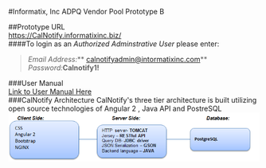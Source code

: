 
#Informatix, Inc  ADPQ Vendor Pool Prototype B

##Prototype URL  
https://CalNotify.informatixinc.biz/  
####To login as an _Authorized Adminstrative User_ please enter:  
>_Email Address:_** calnotifyadmin@intormatixinc.com**  
>_Password:_**Calnotify1!**

###User Manual  
[Link to User Manual Here](https://github.com/informatixinc/Cal-Notify/tree/master/db_schema)  
###CalNotify Architecture
CalNotify's three tier architecture is built utilizing open source technologies of Angular 2 , Java API and PostreSQL  
![CalNotify Architecture](https://github.com/yuliavydra/TEST1/blob/master/CaNotifyArchitecture.PNG)









